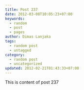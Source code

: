 ```yaml
---
title: Post 237
date: 2012-03-08T10:05:23+07:00
keywords:
  - random
  - post
  - pages
author: Dimas Lanjaka
tags:
  - random post
  - untagged
category:
  - random post
  - uncategorized
updated: 2012-02-21T01:43:33+07:00
---
```

This is content of post 237